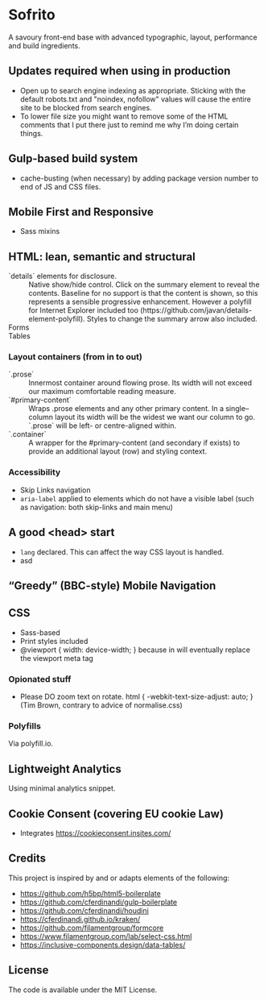 # Sofrito
A savoury front-end base with advanced typographic, layout, performance and build ingredients.

## Updates required when using in production
- Open up to search engine indexing as appropriate. Sticking with the default robots.txt and "noindex, nofollow" values will cause the entire site to be blocked from search engines.
- To lower file size you might want to remove some of the HTML comments that I put there just to remind me why I’m doing certain things.

## Gulp-based build system

- cache-busting (when necessary) by adding package version number to end of JS and CSS files.

## Mobile First and Responsive
- Sass mixins

## HTML: lean, semantic and structural

<dl>
  <dt>`details` elements for disclosure.</dt>
  <dd>
  Native show/hide control. Click on the summary element to reveal the contents. Baseline for no support is that the content is shown, so this represents a sensible progressive enhancement. However a polyfill for Internet Explorer included too (https://github.com/javan/details-element-polyfill). Styles to change the summary arrow also included.</dd>
  <dt>Forms</dt>
  <dd>
  </dd>
  <dt>Tables</dt>
  <dd>
  </dd>
</dl>



### Layout containers (from in to out)

<dl>
  <dt>`.prose`</dt>
  <dd>Innermost container around flowing prose. Its width will not exceed our maximum comfortable reading measure.</dd>

  <dt>`#primary-content`</dt>
  <dd>Wraps .prose elements and any other primary content. In a single–column layout its width will be the widest we want our column to go. `.prose` will be left- or centre-aligned within.</dd>

  <dt>`.container`</dt>
  <dd>A wrapper for the #primary-content (and secondary if exists) to provide an additional layout (row) and styling context.</dd>
</dl>

### Accessibility

- Skip Links navigation
- `aria-label` applied to elements which do not have a visible label (such as navigation: both skip-links and main menu)

## A good &lt;head&gt; start
- `lang` declared. This can affect the way CSS layout is handled.
- asd


## “Greedy” (BBC-style) Mobile Navigation


## CSS
- Sass-based
- Print styles included
- @viewport { width: device-width; } because in will eventually replace the viewport meta tag

### Opionated stuff
- Please DO zoom text on rotate. html { -webkit-text-size-adjust: auto; } (Tim Brown, contrary to advice of normalise.css) 

### Polyfills
Via polyfill.io.

## Lightweight Analytics
Using minimal analytics snippet.

## Cookie Consent (covering EU cookie Law)
- Integrates https://cookieconsent.insites.com/


## Credits
This project is inspired by and or adapts elements of the following:
- https://github.com/h5bp/html5-boilerplate
- https://github.com/cferdinandi/gulp-boilerplate
- https://github.com/cferdinandi/houdini
- https://cferdinandi.github.io/kraken/
- https://github.com/filamentgroup/formcore
- https://www.filamentgroup.com/lab/select-css.html
- https://inclusive-components.design/data-tables/

## License
The code is available under the MIT License.
